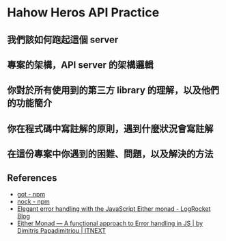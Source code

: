 # Hahow Heros API Practice


## 我們該如何跑起這個 server

## 專案的架構，API server 的架構邏輯

## 你對於所有使用到的第三方 library 的理解，以及他們的功能簡介

## 你在程式碼中寫註解的原則，遇到什麼狀況會寫註解

## 在這份專案中你遇到的困難、問題，以及解決的方法


## References

* [got - npm](https://www.npmjs.com/package/got)
* [nock - npm](https://www.npmjs.com/package/nock#replying-with-errors)
* [Elegant error handling with the JavaScript Either monad - LogRocket Blog](https://blog.logrocket.com/elegant-error-handling-javascript-either-monad/)
* [Either Monad — A functional approach to Error handling in JS | by Dimitris Papadimitriou | ITNEXT](https://itnext.io/either-monad-a-functional-approach-to-error-handling-in-js-ffdc2917ab2)
